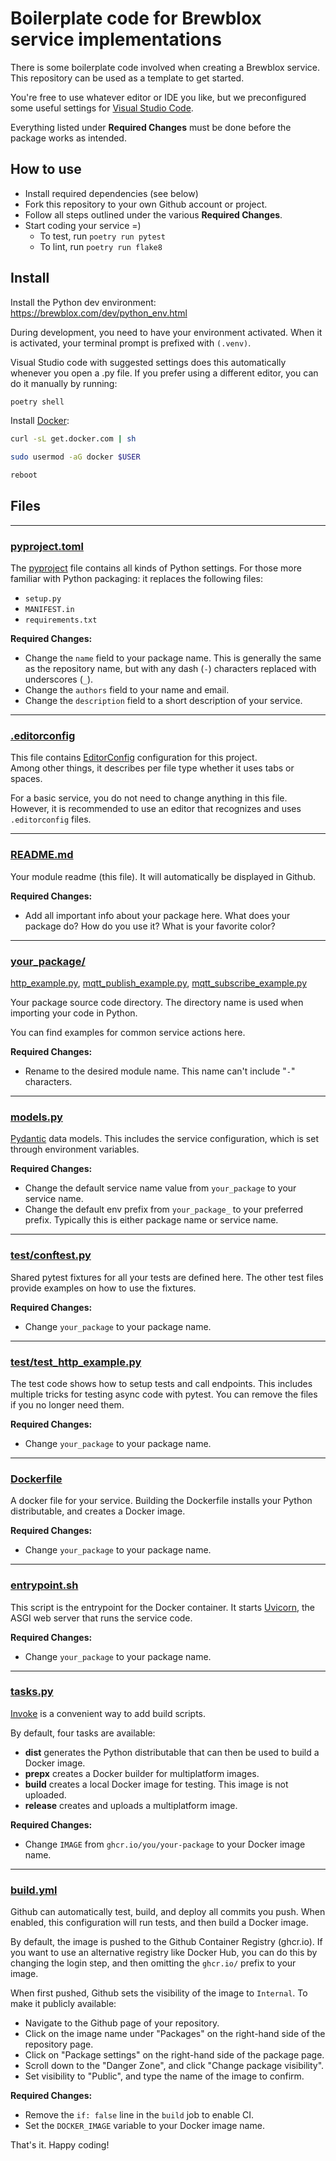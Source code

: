 # Boilerplate code for Brewblox service implementations

There is some boilerplate code involved when creating a Brewblox service.
This repository can be used as a template to get started.

You're free to use whatever editor or IDE you like, but we preconfigured some useful settings for [Visual Studio Code](https://code.visualstudio.com/).

Everything listed under **Required Changes** must be done before the package works as intended.

## How to use

- Install required dependencies (see below)
- Fork this repository to your own Github account or project.
- Follow all steps outlined under the various **Required Changes**.
- Start coding your service =)
  - To test, run `poetry run pytest`
  - To lint, run `poetry run flake8`

## Install

Install the Python dev environment: <https://brewblox.com/dev/python_env.html>

During development, you need to have your environment activated.
When it is activated, your terminal prompt is prefixed with `(.venv)`.

Visual Studio code with suggested settings does this automatically whenever you open a .py file.
If you prefer using a different editor, you can do it manually by running:

```bash
poetry shell
```

Install [Docker](https://www.docker.com/101-tutorial):

```bash
curl -sL get.docker.com | sh

sudo usermod -aG docker $USER

reboot
```

## Files

---

### [pyproject.toml](./pyproject.toml)

The [pyproject](https://python-poetry.org/docs/pyproject/) file contains all kinds of Python settings.
For those more familiar with Python packaging: it replaces the following files:

- `setup.py`
- `MANIFEST.in`
- `requirements.txt`

**Required Changes:**

- Change the `name` field to your package name. This is generally the same as the repository name, but with any dash (`-`) characters replaced with underscores (`_`).
- Change the `authors` field to your name and email.
- Change the `description` field to a short description of your service.

---

### [.editorconfig](./.editorconfig)

This file contains [EditorConfig](https://editorconfig.org/) configuration for this project. \
Among other things, it describes per file type whether it uses tabs or spaces.

For a basic service, you do not need to change anything in this file.
However, it is recommended to use an editor that recognizes and uses `.editorconfig` files.

---

### [README.md](./README.md)

Your module readme (this file). It will automatically be displayed in Github.

**Required Changes:**

- Add all important info about your package here. What does your package do? How do you use it? What is your favorite color?

---

### [your_package/](./your_package/)

[http_example.py](./your_package/http_example.py),
[mqtt_publish_example.py](./your_package/mqtt_publish_example.py),
[mqtt_subscribe_example.py](./your_package/mqtt_subscribe_example.py)

Your package source code directory. The directory name is used when importing your code in Python.

You can find examples for common service actions here.

**Required Changes:**

- Rename to the desired module name. This name can't include "`-`" characters.

---

### [models.py](./your_package/models.py)

[Pydantic](https://docs.pydantic.dev) data models.
This includes the service configuration, which is set through environment variables.

**Required Changes:**

- Change the default service name value from `your_package` to your service name.
- Change the default env prefix from `your_package_` to your preferred prefix. Typically this is either package name or service name.

---

### [test/conftest.py](./test/conftest.py)

Shared pytest fixtures for all your tests are defined here.
The other test files provide examples on how to use the fixtures.

**Required Changes:**

- Change `your_package` to your package name.

---

### [test/test_http_example.py](./test/test_http_example.py)

The test code shows how to setup tests and call endpoints.
This includes multiple tricks for testing async code with pytest.
You can remove the files if you no longer need them.

**Required Changes:**

- Change `your_package` to your package name.

---

### [Dockerfile](./Dockerfile)

A docker file for your service. Building the Dockerfile installs your Python distributable, and creates a Docker image.

**Required Changes:**

- Change `your_package` to your package name.

---

### [entrypoint.sh](./entrypoint.sh)

This script is the entrypoint for the Docker container.
It starts [Uvicorn](https://www.uvicorn.org/), the ASGI web server that runs the service code.

**Required Changes:**

- Change `your_package` to your package name.

---

### [tasks.py](./tasks.py)

[Invoke](https://www.pyinvoke.org/) is a convenient way to add build scripts.

By default, four tasks are available:

- **dist** generates the Python distributable that can then be used to build a Docker image.
- **prepx** creates a Docker builder for multiplatform images.
- **build** creates a local Docker image for testing. This image is not uploaded.
- **release** creates and uploads a multiplatform image.

**Required Changes:**

- Change `IMAGE` from `ghcr.io/you/your-package` to your Docker image name.

---

### [build.yml](./.github/workflows/build.yml)

Github can automatically test, build, and deploy all commits you push.
When enabled, this configuration will run tests, and then build a Docker image.

By default, the image is pushed to the Github Container Registry (ghcr.io).
If you want to use an alternative registry like Docker Hub, you can do this by changing the login step,
and then omitting the `ghcr.io/` prefix to your image.

When first pushed, Github sets the visibility of the image to `Internal`.
To make it publicly available:

- Navigate to the Github page of your repository.
- Click on the image name under "Packages" on the right-hand side of the repository page.
- Click on "Package settings" on the right-hand side of the package page.
- Scroll down to the "Danger Zone", and click "Change package visibility".
- Set visibility to "Public", and type the name of the image to confirm.

**Required Changes:**

- Remove the `if: false` line in the `build` job to enable CI.
- Set the `DOCKER_IMAGE` variable to your Docker image name.

That's it. Happy coding!
